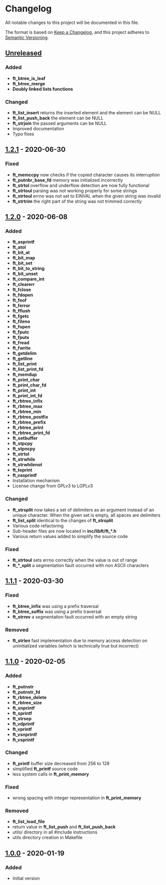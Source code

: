 # Changelog

All notable changes to this project will be documented in this file.

The format is based on [Keep a Changelog](https://keepachangelog.com/en/1.0.0/),
and this project adheres to [Semantic Versioning](https://semver.org/spec/v2.0.0.html).

## [Unreleased]
### Added
- **ft_btree_is_leaf**
- **ft_btree_merge**
- **Doubly linked lists functions**

### Changed
- **ft_list_insert** returns the inserted element and the element can be NULL
- **ft_list_push_back** the element can be NULL
- **ft_strjoin** the passed arguments can be NULL
- Improved documentation
- Typo fixes

## [1.2.1] - 2020-06-30
### Fixed
- **ft_memccpy** now checks if the copied character causes its interruption
- **ft_putnbr_base_fd** memory was initialized incorrectly
- **ft_strtol** overflow and underflow detection are now fully functional
- **ft_strtoul** parsing was not working properly for some strings
- **ft_strtoul** errno was not set to EINVAL when the given string was invalid
- **ft_strtrim** the right part of the string was not trimmed correctly

## [1.2.0] - 2020-06-08

### Added
- **ft_asprintf**
- **ft_atol**
- **ft_bit_at**
- **ft_bit_map**
- **ft_bit_set**
- **ft_bit_to_string**
- **ft_bit_unset**
- **ft_compare_int**
- **ft_clearerr**
- **ft_fclose**
- **ft_fdopen**
- **ft_feof**
- **ft_ferror**
- **ft_fflush**
- **ft_fgetc**
- **ft_fileno**
- **ft_fopen**
- **ft_fputc**
- **ft_fputs**
- **ft_fread**
- **ft_fwrite**
- **ft_getdelim**
- **ft_getline**
- **ft_list_print**
- **ft_list_print_fd**
- **ft_memdup**
- **ft_print_char**
- **ft_print_char_fd**
- **ft_print_int**
- **ft_print_int_fd**
- **ft_rbtree_infix**
- **ft_rbtree_max**
- **ft_rbtree_min**
- **ft_rbtree_postfix**
- **ft_rbtree_prefix**
- **ft_rbtree_print**
- **ft_rbtree_print_fd**
- **ft_setbuffer**
- **ft_stpcpy**
- **ft_stpncpy**
- **ft_strtol**
- **ft_strwhile**
- **ft_strwhilenot**
- **ft_toprint**
- **ft_vasprintf**
- Installation mechanism
- License change from GPLv3 to LGPLv3

### Changed
- **ft_strsplit** now takes a set of delimiters as an argument instead of an unique character. When the given set is empty, all spaces are delimiters
- **ft_list_split** identical to the changes of **ft_strsplit**
- Various code refactoring
- Sub-header files are now located in **inc/libft/ft_*.h**
- Various return values added to simplify the source code

### Fixed
- **ft_strtoul** sets errno correctly when the value is out of range
- **ft_*_split** a segmentation fault occurred with non ASCII characters

## [1.1.1] - 2020-03-30

### Fixed
- **ft_btree_infix** was using a prefix traversal
- **ft_btree_suffix** was using a prefix traversal
- **ft_strrev** a segmentation fault occurred with an empty string

### Removed
- **ft_strlen** fast implementation due to memory access detection on uninitialized variables (which is technically true but incorrect)

## [1.1.0] - 2020-02-05

### Added
- **ft_putnstr**
- **ft_putnstr_fd**
- **ft_rbtree_delete**
- **ft_rbtree_size**
- **ft_snprintf**
- **ft_sprintf**
- **ft_strsep**
- **ft_vdprintf**
- **ft_vprintf**
- **ft_vsnprintf**
- **ft_vsprintf**

### Changed
- **ft_printf** buffer size decreased from 256 to 128
- simplified **ft_printf** source code
- less system calls in **ft_print_memory**

### Fixed
- wrong spacing with integer representation in **ft_print_memory**

### Removed
- **ft_list_load_file**
- return value in **ft_list_push** and **ft_list_push_back**
- utils/ directory in all #include instructions
- utils directory creation in Makefile

## [1.0.0] - 2020-01-19

### Added
- Initial version

[Unreleased]: https://github.com/ChuOkupai/libft/compare/v1.2.1...dev
[1.2.1]: https://github.com/ChuOkupai/libft/releases/tag/v1.2.1
[1.2.0]: https://github.com/ChuOkupai/libft/releases/tag/v1.2.0
[1.1.1]: https://github.com/ChuOkupai/libft/releases/tag/v1.1.1
[1.1.0]: https://github.com/ChuOkupai/libft/releases/tag/v1.1.0
[1.0.0]: https://github.com/ChuOkupai/libft/releases/tag/v1.0.0
